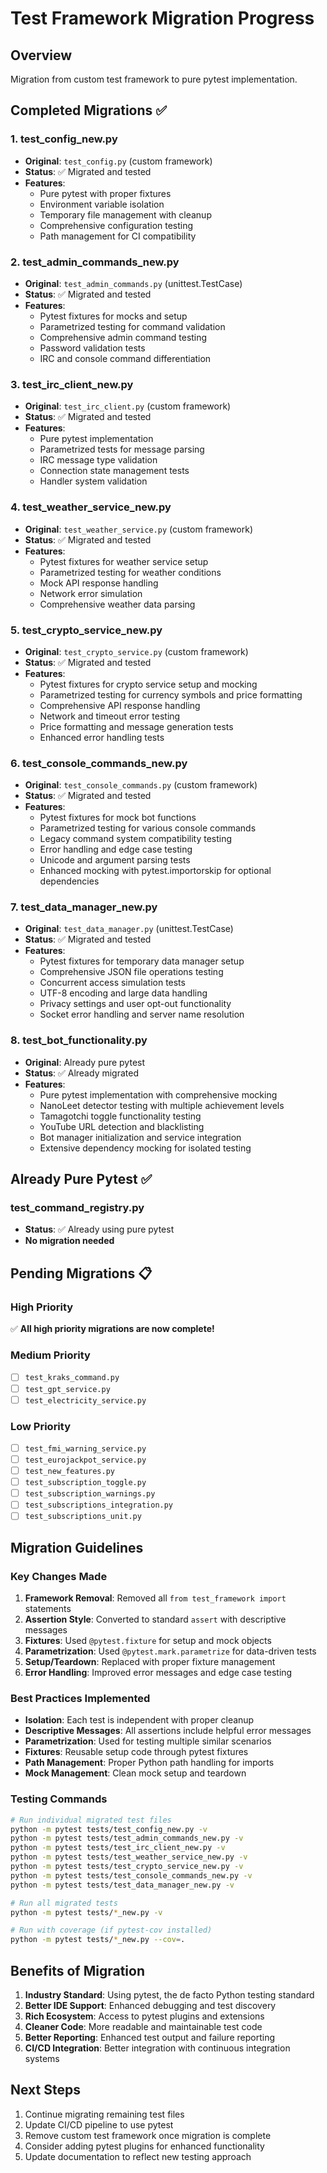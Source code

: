# Test Framework Migration Progress

## Overview
Migration from custom test framework to pure pytest implementation.

## Completed Migrations ✅

### 1. test_config_new.py
- **Original**: `test_config.py` (custom framework)
- **Status**: ✅ Migrated and tested
- **Features**:
  - Pure pytest with proper fixtures
  - Environment variable isolation
  - Temporary file management with cleanup
  - Comprehensive configuration testing
  - Path management for CI compatibility

### 2. test_admin_commands_new.py
- **Original**: `test_admin_commands.py` (unittest.TestCase)
- **Status**: ✅ Migrated and tested
- **Features**:
  - Pytest fixtures for mocks and setup
  - Parametrized testing for command validation
  - Comprehensive admin command testing
  - Password validation tests
  - IRC and console command differentiation

### 3. test_irc_client_new.py
- **Original**: `test_irc_client.py` (custom framework)
- **Status**: ✅ Migrated and tested
- **Features**:
  - Pure pytest implementation
  - Parametrized tests for message parsing
  - IRC message type validation
  - Connection state management tests
  - Handler system validation

### 4. test_weather_service_new.py
- **Original**: `test_weather_service.py` (custom framework)
- **Status**: ✅ Migrated and tested
- **Features**:
  - Pytest fixtures for weather service setup
  - Parametrized testing for weather conditions
  - Mock API response handling
  - Network error simulation
  - Comprehensive weather data parsing

### 5. test_crypto_service_new.py
- **Original**: `test_crypto_service.py` (custom framework)
- **Status**: ✅ Migrated and tested
- **Features**:
  - Pytest fixtures for crypto service setup and mocking
  - Parametrized testing for currency symbols and price formatting
  - Comprehensive API response handling
  - Network and timeout error testing
  - Price formatting and message generation tests
  - Enhanced error handling tests

### 6. test_console_commands_new.py
- **Original**: `test_console_commands.py` (custom framework)
- **Status**: ✅ Migrated and tested
- **Features**:
  - Pytest fixtures for mock bot functions
  - Parametrized testing for various console commands
  - Legacy command system compatibility testing
  - Error handling and edge case testing
  - Unicode and argument parsing tests
  - Enhanced mocking with pytest.importorskip for optional dependencies

### 7. test_data_manager_new.py
- **Original**: `test_data_manager.py` (unittest.TestCase)
- **Status**: ✅ Migrated and tested
- **Features**:
  - Pytest fixtures for temporary data manager setup
  - Comprehensive JSON file operations testing
  - Concurrent access simulation tests
  - UTF-8 encoding and large data handling
  - Privacy settings and user opt-out functionality
  - Socket error handling and server name resolution

### 8. test_bot_functionality.py
- **Original**: Already pure pytest
- **Status**: ✅ Already migrated
- **Features**:
  - Pure pytest implementation with comprehensive mocking
  - NanoLeet detector testing with multiple achievement levels
  - Tamagotchi toggle functionality testing
  - YouTube URL detection and blacklisting
  - Bot manager initialization and service integration
  - Extensive dependency mocking for isolated testing

## Already Pure Pytest ✅

### test_command_registry.py
- **Status**: ✅ Already using pure pytest
- **No migration needed**

## Pending Migrations 📋

### High Priority
✅ **All high priority migrations are now complete!**

### Medium Priority  
- [ ] `test_kraks_command.py`
- [ ] `test_gpt_service.py`
- [ ] `test_electricity_service.py`

### Low Priority
- [ ] `test_fmi_warning_service.py`
- [ ] `test_eurojackpot_service.py`
- [ ] `test_new_features.py`
- [ ] `test_subscription_toggle.py`
- [ ] `test_subscription_warnings.py`
- [ ] `test_subscriptions_integration.py`
- [ ] `test_subscriptions_unit.py`

## Migration Guidelines

### Key Changes Made
1. **Framework Removal**: Removed all `from test_framework import` statements
2. **Assertion Style**: Converted to standard `assert` with descriptive messages
3. **Fixtures**: Used `@pytest.fixture` for setup and mock objects
4. **Parametrization**: Used `@pytest.mark.parametrize` for data-driven tests
5. **Setup/Teardown**: Replaced with proper fixture management
6. **Error Handling**: Improved error messages and edge case testing

### Best Practices Implemented
- **Isolation**: Each test is independent with proper cleanup
- **Descriptive Messages**: All assertions include helpful error messages
- **Parametrization**: Used for testing multiple similar scenarios
- **Fixtures**: Reusable setup code through pytest fixtures
- **Path Management**: Proper Python path handling for imports
- **Mock Management**: Clean mock setup and teardown

### Testing Commands
```bash
# Run individual migrated test files
python -m pytest tests/test_config_new.py -v
python -m pytest tests/test_admin_commands_new.py -v
python -m pytest tests/test_irc_client_new.py -v
python -m pytest tests/test_weather_service_new.py -v
python -m pytest tests/test_crypto_service_new.py -v
python -m pytest tests/test_console_commands_new.py -v
python -m pytest tests/test_data_manager_new.py -v

# Run all migrated tests
python -m pytest tests/*_new.py -v

# Run with coverage (if pytest-cov installed)
python -m pytest tests/*_new.py --cov=.
```

## Benefits of Migration

1. **Industry Standard**: Using pytest, the de facto Python testing standard
2. **Better IDE Support**: Enhanced debugging and test discovery
3. **Rich Ecosystem**: Access to pytest plugins and extensions
4. **Cleaner Code**: More readable and maintainable test code
5. **Better Reporting**: Enhanced test output and failure reporting
6. **CI/CD Integration**: Better integration with continuous integration systems

## Next Steps

1. Continue migrating remaining test files
2. Update CI/CD pipeline to use pytest
3. Remove custom test framework once migration is complete
4. Consider adding pytest plugins for enhanced functionality
5. Update documentation to reflect new testing approach
